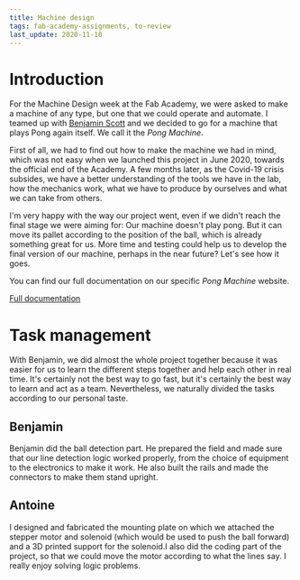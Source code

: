 ```yaml
---
title: Machine design
tags: fab-academy-assignments, to-review
last_update: 2020-11-10
---
```


# Introduction

For the Machine Design week at the Fab Academy, we were asked to make a machine of any type, but one that we could operate and automate. I teamed up with [Benjamin Scott](https://fabacademy.org/2020/labs/barcelona/students/benjamin-scott/) and we decided to go for a machine that plays Pong again itself. We call it the *Pong Machine*.

First of all, we had to find out how to make the machine we had in mind, which was not easy when we launched this project in June 2020, towards the official end of the Academy. A few months later, as the Covid-19 crisis subsides, we have a better understanding of the tools we have in the lab, how the mechanics work, what we have to produce by ourselves and what we can take from others.

I'm very happy with the way our project went, even if we didn't reach the final stage we were aiming for: Our machine doesn't play pong. But it can move its pallet according to the position of the ball, which is already something great for us. More time and testing could help us to develop the final version of our machine, perhaps in the near future? Let's see how it goes.

You can find our full documentation on our specific *Pong Machine* website.

[Full documentation](button:http://academany.fabcloud.io/fabacademy/2020/labs/barcelona/barcelona-machines/pong-machine/)

# Task management

With Benjamin, we did almost the whole project together because it was easier for us to learn the different steps together and help each other in real time. It's certainly not the best way to go fast, but it's certainly the best way to learn and act as a team. Nevertheless, we naturally divided the tasks according to our personal taste.

## Benjamin

Benjamin did the ball detection part. He prepared the field and made sure that our line detection logic worked properly, from the choice of equipment to the electronics to make it work. He also built the rails and made the connectors to make them stand upright.

## Antoine

I designed and fabricated the mounting plate on which we attached the stepper motor and solenoid (which would be used to push the ball forward) and a 3D printed support for the solenoid.I also did the coding part of the project, so that we could move the motor according to what the lines say. I really enjoy solving logic problems.


